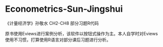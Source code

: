 # Econometrics-Sun-Jingshui
《计量经济学》孙敬水 CH2-CH8 部分习题R代码

原书使用Eviews进行案例分析，该软件以按钮式操作为主。本人自学时对Eviews使用不习惯，打算使用R语言对部分课后习题进行分析。
